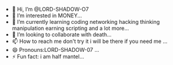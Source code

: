 - 👋 Hi, I’m @LORD-SHADOW-O7
- 👀 I’m interested in MONEY...
- 🌱 I’m currently learning coding networking hacking thinking manipulation earning scripting and a lot more...
- 💞️ I’m looking to collaborate with death...
- 📫 How to reach me don't try it i will be there if you need me ...
- 😄 Pronouns:LORD-SHADOW-07 ...
- ⚡ Fun fact: i am half mantel...

<!---
LORD-SHADOW-O7/LORD-SHADOW-O7 is a ✨ special ✨ repository because its `README.md` (this file) appears on your GitHub profile.
You can click the Preview link to take a look at your changes.
--->
